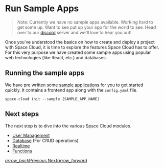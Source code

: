 # Run Sample Apps

> Note: Currently we have no sample apps available. Working hard to get some up. Want to see put up your app for the world to see. Head over to our [discord](https://discord.gg/ypXEEBr) server and we'll love to hear you out!

Once you've understood the basics on how to create and deploy a project with Space Cloud, it is time to explore the features Space Cloud has to offer. For this very purpose we have created some sample apps using popular web technologies (like React, etc.) and databases.

## Running the sample apps
We have pre written some [sample applications](https://github.com/spaceuptech/space-cloud/tree/master/examples) for you to get started quickly. It contains a frontend app along with the `config.yaml` file.
```
space-cloud init --sample [SAMPLE_APP_NAME]
```

## Next steps
The next step is to dive into the various Space Cloud modules.
- [User Management](/docs/user-management)
- [Database](/docs/database) (For CRUD operations)
- [Realtime](/docs/realtime)
- [Functions](/docs/functions)

<div class="btns-wrapper">
  <a href="/docs/getting-started/manual" class="waves-effect waves-light btn primary-btn-border btn-small">
    <i class="material-icons btn-with-icon">arrow_back</i>Previous
  </a>
  <a href="/docs/user-management/overview" class="waves-effect waves-light btn primary-btn-fill btn-small">
    Next<i class="material-icons btn-with-icon">arrow_forward</i>
  </a>
</div>
